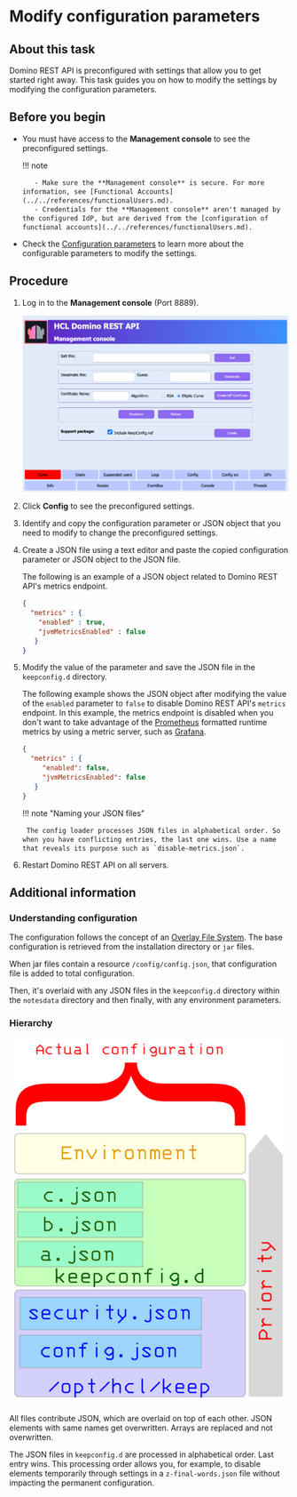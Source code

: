 # Modify configuration parameters

## About this task

Domino REST API is preconfigured with settings that allow you to get started right away. This task guides you on how to modify the settings by modifying the configuration parameters.

## Before you begin

- You must have access to the **Management console** to see the preconfigured settings.

    !!! note

         - Make sure the **Management console** is secure. For more information, see [Functional Accounts](../../references/functionalUsers.md).
         - Credentials for the **Management console** aren't managed by the configured IdP, but are derived from the [configuration of functional accounts](../../references/functionalUsers.md).

- Check the [Configuration parameters](../../references/parameters.md) to learn more about the configurable parameters to modify the settings.

## Procedure

1. Log in to the **Management console** (Port 8889).

    ![Management console](../../assets/images/mngmntconsole.png)

2. Click **Config** to see the preconfigured settings.
3. Identify and copy the configuration parameter or JSON object that you need to modify to change the preconfigured settings.
4. Create a JSON file using a text editor and paste the copied configuration parameter or JSON object
to the JSON file.

    The following is an example of a JSON object related to Domino REST API's metrics endpoint.

    ```json
    {
      "metrics" : {
        "enabled" : true,
        "jvmMetricsEnabled" : false
       } 
    }
    ```

5. Modify the value of the parameter and save the JSON file in the `keepconfig.d` directory.

    The following example shows the JSON object after modifying the value of the `enabled` parameter to `false` to disable Domino REST API's `metrics` endpoint. In this example, the metrics endpoint is disabled when you don't want to take advantage of the [Prometheus](https://prometheus.io/) formatted runtime metrics by using a metric server, such as [Grafana](https://grafana.com/).

    ```json
    {
      "metrics" : {
         "enabled": false,
         "jvmMetricsEnabled": false
       }
    }
    ```

    !!! note "Naming your JSON files"

        The config loader processes JSON files in alphabetical order. So when you have conflicting entries, the last one wins. Use a name that reveals its purpose such as `disable-metrics.json`.

6. Restart Domino REST API on all servers.

## Additional information

### Understanding configuration

The configuration follows the concept of an [Overlay File System](https://en.wikipedia.org/wiki/OverlayFS). The base configuration is retrieved from the installation directory or `jar` files.

When jar files contain a resource `/config/config.json`, that configuration file is added to total configuration.

Then, it's overlaid with any JSON files in the `keepconfig.d` directory within the `notesdata` directory and then finally, with any environment parameters.

### Hierarchy

![The call hierarchy](../../assets/images/ActualConfiguration.png)

All files contribute JSON, which are overlaid on top of each other. JSON elements with same names get overwritten. Arrays are replaced and not overwritten.

The JSON files in `keepconfig.d` are processed in alphabetical order. Last entry wins. This processing order allows you, for example, to disable elements temporarily through settings in a `z-final-words.json` file without impacting the permanent configuration.
